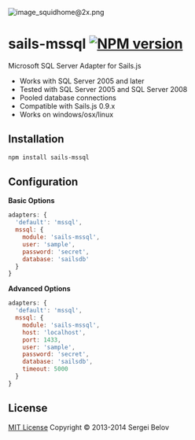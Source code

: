 ![image_squidhome@2x.png](http://i.imgur.com/RIvu9.png) 

# sails-mssql [![NPM version](https://badge.fury.io/js/sails-mssql.png)](http://badge.fury.io/js/sails-mssql)
Microsoft SQL Server Adapter for Sails.js

* Works with SQL Server 2005 and later
* Tested with SQL Server 2005 and SQL Server 2008
* Pooled database connections
* Compatible with Sails.js 0.9.x
* Works on windows/osx/linux

## Installation
```sh
npm install sails-mssql
```

## Configuration
__Basic Options__
```javascript
adapters: {
  'default': 'mssql',
  mssql: {
    module: 'sails-mssql',
    user: 'sample',
    password: 'secret', 
    database: 'sailsdb'
  }
}
```
__Advanced Options__
```javascript
adapters: {
  'default': 'mssql',
  mssql: {
    module: 'sails-mssql',
    host: 'localhost',
    port: 1433,
    user: 'sample',
    password: 'secret', 
    database: 'sailsdb',
    timeout: 5000
  }
}
```

## License

[MIT License](http://sergeibelov.mit-license.org/)  Copyright © 2013-2014 Sergei Belov


